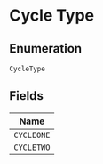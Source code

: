 
# Cycle Type

## Enumeration

`CycleType`

## Fields

| Name |
|  --- |
| `CYCLEONE` |
| `CYCLETWO` |

